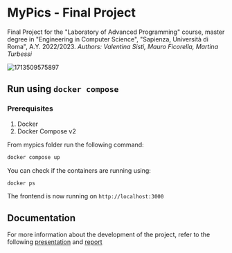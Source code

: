 # MyPics - Final Project

Final Project for the "Laboratory of Advanced Programming" course, master degree in "Engineering in Computer Science", "Sapienza, Università di Roma", A.Y. 2022/2023.
_Authors: Valentina Sisti, Mauro Ficorella, Martina Turbessi_

![1713509575897](https://github.com/ValeSisti/Laboratory-Of-Advanced-Programming-Project/assets/66778797/8a49ba1d-eaca-462d-bcfd-fd724b24cfbf)


## Run using `docker compose`

### Prerequisites

1. Docker
2. Docker Compose v2

From mypics folder run the following command:
```bash
docker compose up
```

You can check if the containers are running using:
```bash
docker ps
```

The frontend is now running on `http://localhost:3000`


## Documentation
For more information about the development of the project, refer to the following [presentation](https://github.com/ValeSisti/Laboratory-Of-Advanced-Programming-Project/blob/main/Documentation/Presentation.pdf) and [report](https://github.com/ValeSisti/Laboratory-Of-Advanced-Programming-Project/blob/main/Documentation/Booklet/main.pdf)
